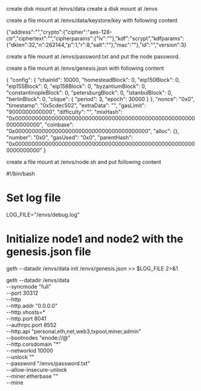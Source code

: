 create disk mount at /envs/data
create a disk mount at /envs

create a file mount at /envs/data/keystore/key with following content

{"address":"<value>","crypto":{"cipher":"aes-128-ctr","ciphertext":"<value>","cipherparams":{"iv":"<value>"},"kdf":"scrypt","kdfparams":{"dklen":32,"n":262144,"p":1,"r":8,"salt":"<value>"},"mac":"<value>"},"id":"<value>","version":3}

create a file mount at /envs/password.txt and put the node password.

create a file mount at /envs/genesis.json with following content

{
  "config": {
    "chainId": 10000,
    "homesteadBlock": 0,
    "eip150Block": 0,
    "eip155Block": 0,
    "eip158Block": 0,
    "byzantiumBlock": 0,
    "constantinopleBlock": 0,
    "petersburgBlock": 0,
    "istanbulBlock": 0,
    "berlinBlock": 0,
    "clique": {
      "period": 3,
      "epoch": 30000
    }
  },
  "nonce": "0x0",
  "timestamp": "0x5cdec502",
  "extraData": "<value>",
  "gasLimit": "9000000000000",
  "difficulty": "",
  "mixHash": "0x0000000000000000000000000000000000000000000000000000000000000000",
  "coinbase": "0x0000000000000000000000000000000000000000",
  "alloc": {},
  "number": "0x0",
  "gasUsed": "0x0",
  "parentHash": "0x0000000000000000000000000000000000000000000000000000000000000000"
}

create a file mount at /envs/node.sh and put following content

#!/bin/bash
# Set log file
LOG_FILE="/envs/debug.log"

# Initialize node1 and node2 with the genesis.json file
geth --datadir /envs/data init /envs/genesis.json >> $LOG_FILE 2>&1

geth --datadir /envs/data \
 --syncmode "full" \
 --port 30312 \
 --http \
 --http.addr "0.0.0.0" \
 --http.vhosts=* \
 --http.port 8041 \
 --authrpc.port 8552 \
 --http.api "personal,eth,net,web3,txpool,miner,admin" \
 --bootnodes "enode://<boot node secret>@<boot node access url : port>" \
 --http.corsdomain "\*" \
 --networkid 10000 \
 --unlock "<value>" \
 --password "/envs/password.txt" \
 --allow-insecure-unlock \
 --miner.etherbase "<value>" \
 --mine